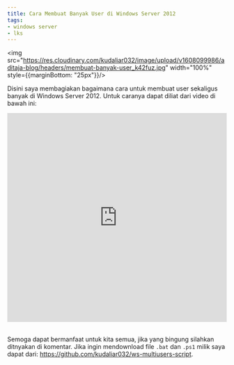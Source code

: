 ```yaml
---
title: Cara Membuat Banyak User di Windows Server 2012
tags:
- windows server
- lks
---
```


<img src="https://res.cloudinary.com/kudaliar032/image/upload/v1608099986/aditaja-blog/headers/membuat-banyak-user_k42fuz.jpg" width="100%" style={{marginBottom: "25px"}}/>

Disini saya membagiakan bagaimana cara untuk membuat user sekaligus banyak di Windows Server 2012. Untuk caranya dapat diliat dari video di bawah ini:

<!-- truncate -->

<iframe width="100%" height="480" src="https://www.youtube.com/embed/0GNWufkEdN4" frameborder="0" allow="accelerometer; autoplay; clipboard-write; encrypted-media; gyroscope; picture-in-picture" allowfullscreen></iframe>

<br/>
<br/>

Semoga dapat bermanfaat untuk kita semua, jika yang bingung silahkan ditnyakan di komentar. Jika ingin mendownload file `.bat` dan `.ps1` milik saya dapat dari: https://github.com/kudaliar032/ws-multiusers-script.
